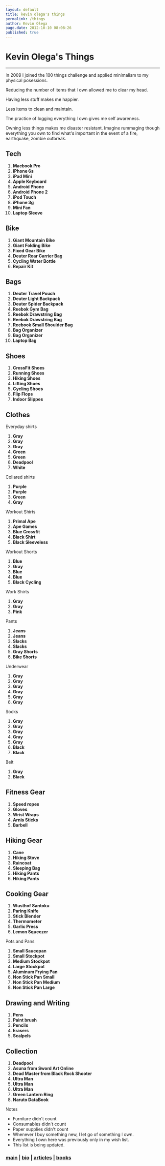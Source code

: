 ```yaml
---
layout: default
title: kevin olega's things
permalink: /things
author: Kevin Olega
page.date: 2012-10-10 08:08:26
published: true
---    
```


# Kevin Olega's Things
--------------------

In 2009 I joined the 100 things challenge and applied minimalism to my physical posessions.

Reducing the number of items that I own allowed me to clear my head.

Having less stuff makes me happier.

Less items to clean and maintain.

The practice of logging everything I own gives me self awareness.

Owning less things makes me disaster resistant. Imagine rummaging though everything you own to find what's important in the event of a fire, earthquake, zombie outbreak.

Tech
----

1.  **Macbook Pro**
2.  **iPhone 6s**
3.  **iPad Mini**
4.  **Apple Keyboard**
5.  **Android Phone**
6.  **Android Phone 2**
7.  **iPod Touch**
8.  **iPhone 3g**
9.  **Mini Fan**
10.  **Laptop Sleeve**

Bike
----

1.  **Giant Mountain Bike**
2.  **Giant Folding Bike**
3.  **Fixed Gear Bike**
4.  **Deuter Rear Carrier Bag**
5.  **Cycling Water Bottle**
6.  **Repair Kit**

Bags
----

1.  **Deuter Travel Pouch**
2.  **Deuter Light Backpack**
3.  **Deuter Spider Backpack**
4.  **Reebok Gym Bag**
5.  **Reebok Drawstring Bag**
6.  **Reebok Drawstring Bag**
7.  **Reebook Small Shoulder Bag**
8.  **Bag Organizer**
9.  **Bag Organizer**
10.  **Laptop Bag**

Shoes
-----

1.  **CrossFit Shoes**
2.  **Running Shoes**
3.  **Hiking Shoes**
4.  **Lifting Shoes**
5.  **Cycling Shoes**
6.  **Flip Flops**
7.  **Indoor Slippes**

Clothes
-------

Everyday shirts

1.  **Gray**
2.  **Gray**
3.  **Gray**
4.  **Green**
5.  **Green**
6.  **Deadpool**
7.  **White**

Collared shirts

1.  **Purple**
2.  **Purple**
3.  **Green**
4.  **Gray**

Workout Shirts

1.  **Primal Ape**
2.  **Ape Games**
3.  **Blue Crossfit**
4.  **Black Shirt**
5.  **Black Sleeveless**

Workout Shorts

1.  **Blue**
2.  **Gray**
3.  **Blue**
4.  **Blue**
5.  **Black Cycling**

Work Shirts

1.  **Gray**
2.  **Gray**
3.  **Pink**

Pants

1.  **Jeans**
2.  **Jeans**
3.  **Slacks**
4.  **Slacks**
5.  **Gray Shorts**
6.  **Bike Shorts**

Underwear

1.  **Gray**
2.  **Gray**
3.  **Gray**
4.  **Gray**
5.  **Gray**
6.  **Gray**

Socks

1.  **Gray**
2.  **Gray**
3.  **Gray**
4.  **Gray**
5.  **Gray**
6.  **Black**
7.  **Black**

Belt

1.  **Gray**
2.  **Black**

Fitness Gear
------------

1.  **Speed ropes**
2.  **Gloves**
3.  **Wrist Wraps**
4.  **Arnis Sticks**
5.  **Barbell**

Hiking Gear
-----------

1.  **Cane**
2.  **Hiking Stove**
3.  **Raincoat**
4.  **Sleeping Bag**
5.  **Hiking Pants**
6.  **Hiking Pants**

Cooking Gear
------------

1.  **Wusthof Santoku**
2.  **Paring Knife**
3.  **Stick Blender**
4.  **Thermometer**
5.  **Garlic Press**
6.  **Lemon Squeezer**

Pots and Pans

1.  **Small Saucepan**
2.  **Small Stockpot**
3.  **Medium Stockpot**
4.  **Large Stockpot**
5.  **Aluminum Frying Pan**
6.  **Non Stick Pan Small**
7.  **Non Stick Pan Medium**
8.  **Non Stick Pan Large**

Drawing and Writing
-------------------

1.  **Pens**
2.  **Paint brush**
3.  **Pencils**
4.  **Erasers**
5.  **Scalpels**

Collection
----------

1.  **Deadpool**
2.  **Asuna from Sword Art Online**
3.  **Dead Master from Black Rock Shooter**
4.  **Ultra Man**
5.  **Ultra Man**
6.  **Ultra Man**
7.  **Green Lantern Ring**
8.  **Naruto DataBook**

Notes

*   Furniture didn't count
*   Consumables didn't count
*   Paper supplies didn't count
*   Whenever I buy something new, I let go of something I own.
*   Everything I own here was previously only in my wish list.
*   This list is being updated.

  

### [main](http://kevinolega.com) | [bio](http://kevinolega.com/about) | [articles](http://minimalchanges.com/archives) | [books](http://callcentertrainingtips.com/books/practical-call-center-job-hunting-101/)